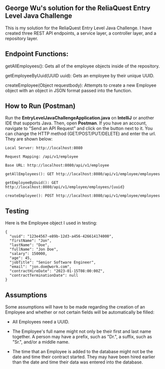 ## George Wu's solution for the ReliaQuest Entry Level Java Challenge
This is my solution for the ReliaQuest Entry Level Java Challenge. I have created three REST API endpoints, a service layer, a controller layer, and a repository layer.

## Endpoint Functions:

getAllEmployees(): Gets all of the employee objects inside of the repository.

getEmployeeByUuid(UUID uuid): Gets an employee by their unique UUID.

createEmployee(Object requestbody): Attempts to create a new Employee object with an object in JSON format passed into the function.

## How to Run (Postman)

Run the **EntryLevelJavaChallengeApplication.java** on **IntelliJ** or another IDE that supports Java. Then, open **Postman**. If you have an account, navigate to "Send an API Request" and click on the button next to it. You can change the HTTP method (GET/POST/PUT/DELETE) and enter the url. They are shown below:

```
Local Server: http://localhost:8080

Request Mapping: /api/v1/employee

Base URL: http://localhost:8080/api/v1/employee

getAllEmployees(): GET http://localhost:8080/api/v1/employee/employees

getEmployeeByUuid(): GET http://localhost:8080/api/v1/employee/employees/{uuid}

createEmployee(): POST http://localhost:8080/api/v1/employee/employees
```

## Testing

Here is the Employee object I used in testing:

```
{
  "uuid": "123e4567-e89b-12d3-a456-426614174000",
  "firstName": "Jon",
  "lastName": "Doe",
  "fullName": "Jon Doe",
  "salary": 150000,
  "age": 45,
  "jobTitle": "Senior Software Engineer",
  "email": "jon.doe@work.com",
  "contractHireDate": "2023-01-15T08:00:00Z",
  "contractTerminationDate": null
}
```

## Assumptions

Some assumptions will have to be made regarding the creation of an Employee and whether or not certain fields will be automatically be filled:

- All Employees need a UUID.

- The Employee's full name might not only be their first and last name together. A person may have a prefix, such as "Dr.", a suffix, such as "Sr.", and/or a middle name.

- The time that an Employee is added to the database might not be the date and time their contract started. They may have been hired earlier than the date and time their data was entered into the database.

